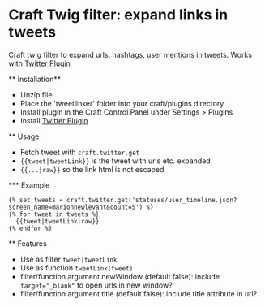 # Craft Twig filter: expand links in tweets

Craft twig filter to expand urls, hashtags, user mentions in tweets. Works with [Twitter Plugin](https://dukt.net/craft/twitter)

** Installation**

- Unzip file
- Place the 'tweetlinker' folder into your craft/plugins directory
- Install plugin in the Craft Control Panel under Settings > Plugins
- Install [Twitter Plugin](https://dukt.net/craft/twitter)

** Usage

- Fetch tweet with `craft.twitter.get`
- `{{tweet|tweetLink}}` is the tweet with urls etc. expanded
- `{{...|raw}}` so the link html is not escaped

*** Example

```
{% set tweets = craft.twitter.get('statuses/user_timeline.json?screen_name=marionnewlevant&count=5') %}
{% for tweet in tweets %}
  {{tweet|tweetLink|raw}}
{% endfor %}
```

** Features

- Use as filter `tweet|tweetLink`
- Use as function `tweetLink(tweet)`
- filter/function argument newWindow (default false): include `target="_blank"` to open urls in new window?
- filter/function argument title (default false): include title attribute in url?
